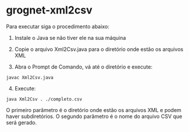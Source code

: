 # grognet-xml2csv

Para executar siga o procedimento abaixo:

1. Instale o Java se não tiver ele na sua máquina

2. Copie o arquivo Xml2Csv.java para o diretório onde estão os arquivos XML

3. Abra o Prompt de Comando, vá até o diretório e execute: 
```
javac Xml2Csv.java
```

4. Execute: 
```
java Xml2Csv . ./completo.csv 
```

O primeiro parâmetro é o diretório onde estão os arquivos XML e podem haver subdiretórios. O segundo parâmetro é o nome do arquivo CSV que será gerado.
